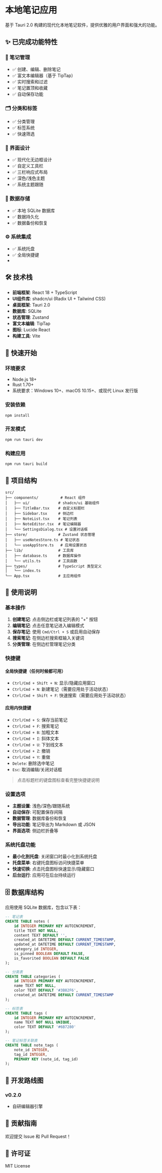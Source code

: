 # 本地笔记应用

基于 Tauri 2.0 构建的现代化本地笔记软件，提供优雅的用户界面和强大的功能。

## ✨ 已完成功能特性

### 📝 笔记管理
- ✅ 创建、编辑、删除笔记
- ✅ 富文本编辑器（基于 TipTap）
- ✅ 实时搜索和过滤
- ✅ 笔记置顶和收藏
- ✅ 自动保存功能

### 🗂️ 分类和标签
- ✅ 分类管理
- ✅ 标签系统
- ✅ 快速筛选

### 🎨 界面设计
- ✅ 现代化无边框设计
- ✅ 自定义工具栏
- ✅ 三栏响应式布局
- ✅ 深色/浅色主题
- ✅ 系统主题跟随

### 💾 数据存储
- ✅ 本地 SQLite 数据库
- ✅ 数据持久化
- ✅ 数据备份和恢复

### ⚙️ 系统集成
- ✅ 系统托盘
- ✅ 全局快捷键
- 
## 🛠️ 技术栈

- **前端框架**: React 18 + TypeScript
- **UI组件库**: shadcn/ui (Radix UI + Tailwind CSS)
- **桌面框架**: Tauri 2.0
- **数据库**: SQLite
- **状态管理**: Zustand
- **富文本编辑**: TipTap
- **图标**: Lucide React
- **构建工具**: Vite

## 🚀 快速开始

### 环境要求

- Node.js 18+
- Rust 1.70+
- 系统要求：Windows 10+、macOS 10.15+、或现代 Linux 发行版

### 安装依赖

```bash
npm install
```

### 开发模式

```bash
npm run tauri dev
```

### 构建应用

```bash
npm run tauri build
```

## 📁 项目结构

```
src/
├── components/          # React 组件
│   ├── ui/             # shadcn/ui 基础组件
│   ├── TitleBar.tsx    # 自定义标题栏
│   ├── Sidebar.tsx     # 侧边栏
│   ├── NoteList.tsx    # 笔记列表
│   ├── NoteEditor.tsx  # 笔记编辑器
│   └── SettingsDialog.tsx # 设置对话框
├── store/              # Zustand 状态管理
│   ├── useNotesStore.ts # 笔记状态
│   └── useAppStore.ts   # 应用设置状态
├── lib/                # 工具库
│   ├── database.ts     # 数据库操作
│   └── utils.ts        # 工具函数
├── types/              # TypeScript 类型定义
│   └── index.ts
└── App.tsx             # 主应用组件
```

## 🎯 使用说明

### 基本操作

1. **创建笔记**: 点击侧边栏或笔记列表的 "+" 按钮
2. **编辑笔记**: 点击任意笔记进入编辑模式
3. **保存笔记**: 使用 `Cmd/Ctrl + S` 或启用自动保存
4. **搜索笔记**: 在侧边栏搜索框输入关键词
5. **分类管理**: 在侧边栏管理笔记分类

### 快捷键

#### 全局快捷键（任何时候都可用）
- `Ctrl/Cmd + Shift + N`: 显示/隐藏应用窗口
- `Ctrl/Cmd + N`: 新建笔记（需要应用处于活动状态）
- `Ctrl/Cmd + Shift + F`: 快速搜索（需要应用处于活动状态）

#### 应用内快捷键
- `Ctrl/Cmd + S`: 保存当前笔记
- `Ctrl/Cmd + F`: 搜索笔记
- `Ctrl/Cmd + B`: 加粗文本
- `Ctrl/Cmd + I`: 斜体文本
- `Ctrl/Cmd + U`: 下划线文本
- `Ctrl/Cmd + Z`: 撤销
- `Ctrl/Cmd + Y`: 重做
- `Delete`: 删除选中笔记
- `Esc`: 取消编辑/关闭对话框

> 点击标题栏的键盘图标查看完整快捷键说明

### 设置选项

- **主题设置**: 浅色/深色/跟随系统
- **自动保存**: 可配置保存间隔
- **数据管理**: 数据库备份和恢复
- **导出功能**: 笔记导出为 Markdown 或 JSON
- **界面选项**: 侧边栏折叠等

### 系统托盘功能

- **最小化到托盘**: 关闭窗口时最小化到系统托盘
- **托盘菜单**: 右键托盘图标访问快捷菜单
- **快速切换**: 点击托盘图标快速显示/隐藏窗口
- **后台运行**: 应用可在后台持续运行

## 🗄️ 数据库结构

应用使用 SQLite 数据库，包含以下表：

```sql
-- 笔记表
CREATE TABLE notes (
    id INTEGER PRIMARY KEY AUTOINCREMENT,
    title TEXT NOT NULL,
    content TEXT DEFAULT '',
    created_at DATETIME DEFAULT CURRENT_TIMESTAMP,
    updated_at DATETIME DEFAULT CURRENT_TIMESTAMP,
    category_id INTEGER,
    is_pinned BOOLEAN DEFAULT FALSE,
    is_favorited BOOLEAN DEFAULT FALSE
);

-- 分类表
CREATE TABLE categories (
    id INTEGER PRIMARY KEY AUTOINCREMENT,
    name TEXT NOT NULL,
    color TEXT DEFAULT '#3B82F6',
    created_at DATETIME DEFAULT CURRENT_TIMESTAMP
);

-- 标签表
CREATE TABLE tags (
    id INTEGER PRIMARY KEY AUTOINCREMENT,
    name TEXT NOT NULL UNIQUE,
    color TEXT DEFAULT '#6B7280'
);

-- 笔记标签关联表
CREATE TABLE note_tags (
    note_id INTEGER,
    tag_id INTEGER,
    PRIMARY KEY (note_id, tag_id)
);
```

## 🔄 开发路线图

### v0.2.0 
-  自研编辑器引擎

## 🤝 贡献指南

欢迎提交 Issue 和 Pull Request！

## 📄 许可证

MIT License
